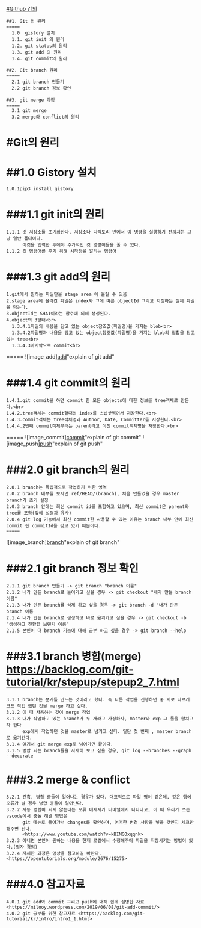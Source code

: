   [#Github 강의](https://opentutorials.org/module/2676)


    ##1. Git 의 원리
    =====
      1.0  gistory 설치 
      1.1. git init 의 원리
      1.2. git status의 원리
      1.3. git add 의 원리
      1.4. git commit의 원리
    
    ##2. Git branch 원리
    =====
      2.1 git branch 만들기
      2.2 git branch 정보 확인
      
    ##3. git merge 과정
    =====
      3.1 git merge
      3.2 merge와 conflict의 원리

  #Git의 원리
  =====
  ##1.0 Gistory 설치
  =====
    1.0.1pip3 install gistory
    
  ###1.1 git init의 원리
  =====
    1.1.1 깃 저장소를 초기화한다. 저장소나 디렉토리 안에서 이 명령을 실행하기 전까지는 그냥 일반 폴더이다. 
          이것을 입력한 후에야 추가적인 깃 명령어들을 줄 수 있다.
    1.1.2 깃 명령어를 주기 위해 시작점을 알리는 명령어
  
  ###1.3 git add의 원리
  =====
    1.git에서 원하는 파일만을 stage area 에 올릴 수 있음
    2.stage area에 올라간 파일은 index와 그에 따른 objectId 그리고 지칭하는 실제 파일을 담는다.
    3.objectId는 SHA1이라는 함수에 의해 생성된다.
    4.object의 3형태<br>
      1.3.4.1파일의 내용을 담고 있는 object참조값(파일명)을 가지는 blob<br>
      1.3.4.2파일명과 내용을 담고 있는 object참조값(파일명)을 가지는 blob의 집합을 담고 있는 tree<br>
      1.3.4.3마지막으로 commit<br>
  =====
  ![image_add][add](https://milooy.files.wordpress.com/2019/06/git-github.014.jpeg?w=768)"explain of git add"



  ###1.4 git commit의 원리
  =====
    1.4.1.git commit을 하면 commit 한 모든 objects에 대한 정보를 tree객체로 만든다.<br>
    1.4.2.tree객체는 commit할때의 index를 스냅샷찍어서 저장한다.<br>
    1.4.3.commit객체는 tree객체명과 Author, Date, Committer를 저장한다.<br>
    1.4.4.2번째 commit객체부터는 parent라고 이전 commit객체명을 저장한다.<br>
  =====
  ![image_commit][commit](https://milooy.files.wordpress.com/2019/06/git-github.014.jpeg?w=768)"explain of git commit"
  ![image_push][push](https://milooy.files.wordpress.com/2019/06/git-github.016.jpeg?w=768)"explain of git push"

  ###2.0 git branch의 원리
  =====
    2.0.1 branch는 독립적으로 작업하기 위한 영역
    2.0.2 branch 내부를 보자면 ref/HEAD/(branch), 처음 만들었을 경우 master branch가 초기 설정
    2.0.3 branch 안에는 최신 commit id를 포함하고 있으며, 최신 commit은 parent와 tree를 포함(앞에 설명과 유사)
    2.0.4 git log 기능에서 최신 commit한 사용할 수 있는 이유는 branch 내부 안에 최신 commit 한 commitId를 갖고 있기 때문이다.
    =====
  ![image_branch][branch](https://backlog.com/git-tutorial/kr/img/post/stepup/capture_stepup1_1_1.png)"explain of git branch"
  
  ###2.1 git branch 정보 확인
  =====
    2.1.1 git branch 만들기 -> git branch "branch 이름"
    2.1.2 내가 만든 branch로 들어가고 싶을 경우 -> git checkout "내가 만들 branch 이름"
    2.1.3 내가 만든 branch를 삭제 하고 싶을 경우 -> git branch -d "내가 만든 branch 이름
    2.1.4 내가 만든 branch로 생성하고 바로 옮겨가고 싶을 경우 -> git checkout -b "생성하고 전환할 브랜치 이름"
    2.1.5 본인이 더 branch 기능에 대해 공부 하고 싶을 경우 -> git branch --help
  
  ###3.1 branch 병합(merge)<br><https://backlog.com/git-tutorial/kr/stepup/stepup2_7.html>
  =====
    3.1.1 branch는 분기를 만드는 것이라고 했다. 즉 다른 작업을 진행하던 중 서로 다르게 코드 작업 했던 것을 merge 하고 싶다.
    3.1.2 이 때 사용하는 것이 merge 작업
    3.1.3 내가 작업하고 있는 branch가 두 개라고 가정하자, master와 exp 그 둘을 합치고자 한다
          exp에서 작업하던 것을 master로 넘기고 싶다. 일단 첫 번째 , master branch로 옮겨간다.
    3.1.4 여기서 git merge exp로 넘어가면 끝이다.
    3.1.5 병합 되는 branch들을 자세히 보고 싶을 경우, git log --branches --graph --decorate
  ###3.2 merge & conflict
  =====
    3.2.1 간혹, 병합 충돌이 일어나는 경우가 있다. 대표적으로 파일 명이 같은데, 같은 행에 오류가 날 경우 병합 충돌이 일어난다.
    3.2.2 자동 병합이 되지 않는다는 오류 메세지가 터미널에서 나타나고, 이 때 우리가 쓰는 vscode에서 충돌 해결 방법은 
          git 메뉴로 들어가서 changes를 확인하며, 어떠한 변경 사항을 넣을 것인지 체크만 해주면 된다.
          <https://www.youtube.com/watch?v=kBIMGOxqqnk>
    3.2.3 아니면 본인이 원하는 내용을 현재 로컬에서 수정해주어 파일을 저장시키는 방법이 있다.(필자 경험)
    3.2.4 자세한 과정은 영상을 참고하길 바란다. <https://opentutorials.org/module/2676/15275>

  ###4.0 참고자료
  =====
    4.0.1 git add와 commit 그리고 push에 대해 쉽게 설명한 자료 <https://milooy.wordpress.com/2019/06/08/git-add-commit/>
    4.0.2 git 공부를 위한 참고자료 <https://backlog.com/git-tutorial/kr/intro/intro1_1.html>
    






